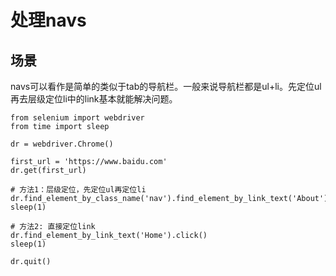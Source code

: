 处理navs
=========

场景
----
navs可以看作是简单的类似于tab的导航栏。一般来说导航栏都是ul+li。先定位ul再去层级定位li中的link基本就能解决问题。




```
from selenium import webdriver
from time import sleep

dr = webdriver.Chrome()

first_url = 'https://www.baidu.com'
dr.get(first_url)

# 方法1：层级定位，先定位ul再定位li
dr.find_element_by_class_name('nav').find_element_by_link_text('About').click()
sleep(1)

# 方法2: 直接定位link
dr.find_element_by_link_text('Home').click()
sleep(1)

dr.quit()

```